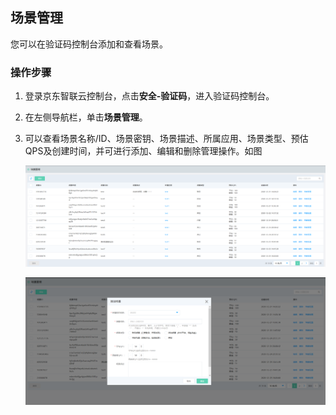 ## 场景管理

您可以在验证码控制台添加和查看场景。

### 操作步骤

1. 登录京东智联云控制台，点击**安全-验证码**，进入验证码控制台。

2. 在左侧导航栏，单击**场景管理**。

3. 可以查看场景名称/ID、场景密钥、场景描述、所属应用、场景类型、预估QPS及创建时间，并可进行添加、编辑和删除管理操作。如图

   ![image](../../../../image/Captcha/sceneManagement.png)

   ![image](../../../../image/Captcha/addscene.png)

